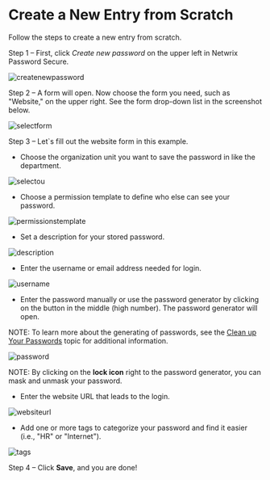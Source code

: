 # Create a New Entry from Scratch

Follow the steps to create a new entry from scratch.

Step 1 – First, click _Create new password_ on the upper left in Netwrix Password Secure.

![createnewpassword](/img/product_docs/passwordsecure/9.1/enduser/createnewpassword.webp)

Step 2 – A form will open. Now choose the form you need, such as "Website," on the upper right. See
the form drop-down list in the screenshot below.

![selectform](/img/product_docs/passwordsecure/9.1/enduser/selectform.webp)

Step 3 – Let`s fill out the website form in this example.

- Choose the organization unit you want to save the password in like the department.

![selectou](/img/product_docs/passwordsecure/9.1/enduser/selectou.webp)

- Choose a permission template to define who else can see your password.

![permissionstemplate](/img/product_docs/passwordsecure/9.1/enduser/permissionstemplate.webp)

- Set a description for your stored password.

![description](/img/product_docs/passwordsecure/9.1/enduser/description.webp)

- Enter the username or email address needed for login.

![username](/img/product_docs/passwordsecure/9.1/enduser/username.webp)

- Enter the password manually or use the password generator by clicking on the button in the middle
  (high number). The password generator will open.

NOTE: To learn more about the generating of passwords, see the
[Clean up Your Passwords](/docs/passwordsecure/9.1/enduser/cleanuppasswords.md)
topic for additional information.

![password](/img/product_docs/passwordsecure/9.1/enduser/password.webp)

NOTE: By clicking on the **lock icon** right to the password generator, you can mask and unmask your
password.

- Enter the website URL that leads to the login.

![websiteurl](/img/product_docs/passwordsecure/9.1/enduser/websiteurl.webp)

- Add one or more tags to categorize your password and find it easier (i.e., "HR" or "Internet").

![tags](/img/product_docs/passwordsecure/9.1/enduser/tags.webp)

Step 4 – Click **Save**, and you are done!

